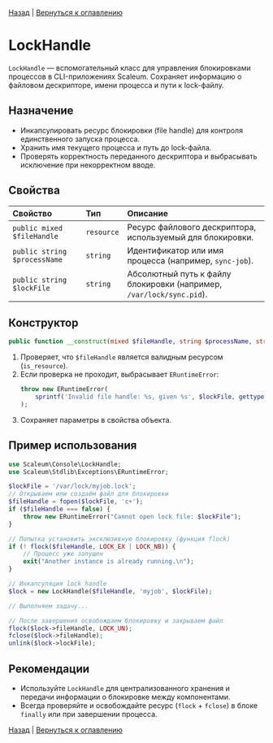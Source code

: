 [Назад](./application.md) | [Вернуться к оглавлению](../../index.md)
# LockHandle

`LockHandle` — вспомогательный класс для управления блокировками процессов в CLI-приложениях Scaleum. Сохраняет информацию о файловом дескрипторе, имени процесса и пути к lock-файлу.

## Назначение

- Инкапсулировать ресурс блокировки (file handle) для контроля единственного запуска процесса.
- Хранить имя текущего процесса и путь до lock-файла.
- Проверять корректность переданного дескриптора и выбрасывать исключение при некорректном вводе.

## Свойства

| Свойство           | Тип       | Описание                                                       |
|:-------------------|:----------|:---------------------------------------------------------------|
| `public mixed $fileHandle`  | `resource` | Ресурс файлового дескриптора, используемый для блокировки.     |
| `public string $processName`| `string`   | Идентификатор или имя процесса (например, `sync-job`).         |
| `public string $lockFile`   | `string`   | Абсолютный путь к файлу блокировки (например, `/var/lock/sync.pid`). |

## Конструктор

```php
public function __construct(mixed $fileHandle, string $processName, string $lockFile)
```

1. Проверяет, что `$fileHandle` является валидным ресурсом (`is_resource`).
2. Если проверка не проходит, выбрасывает `ERuntimeError`:
   ```php
   throw new ERuntimeError(
       sprintf('Invalid file handle: %s, given %s', $lockFile, gettype($fileHandle))
   );
   ```
3. Сохраняет параметры в свойства объекта.

## Пример использования

```php
use Scaleum\Console\LockHandle;
use Scaleum\Stdlib\Exceptions\ERuntimeError;

$lockFile = '/var/lock/myjob.lock';
// Открываем или создаём файл для блокировки
$fileHandle = fopen($lockFile, 'c+');
if ($fileHandle === false) {
    throw new ERuntimeError("Cannot open lock file: $lockFile");
}

// Попытка установить эксклюзивную блокировку (функция flock)
if (! flock($fileHandle, LOCK_EX | LOCK_NB)) {
    // Процесс уже запущен
    exit("Another instance is already running.\n");
}

// Инкапсуляция lock handle
$lock = new LockHandle($fileHandle, 'myjob', $lockFile);

// Выполняем задачу...

// После завершения освобождаем блокировку и закрываем файл
flock($lock->fileHandle, LOCK_UN);
fclose($lock->fileHandle);
unlink($lock->lockFile);
```

## Рекомендации

- Используйте `LockHandle` для централизованного хранения и передачи информации о блокировке между компонентами.
- Всегда проверяйте и освобождайте ресурс (`flock` + `fclose`) в блоке `finally` или при завершении процесса.

[Назад](./application.md) | [Вернуться к оглавлению](../../index.md)

